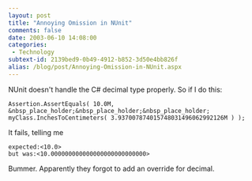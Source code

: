 ```yaml
---
layout: post
title: "Annoying Omission in NUnit"
comments: false
date: 2003-06-10 14:08:00
categories:
 - Technology
subtext-id: 2139bed9-0b49-4912-b852-3d50e4bb826f
alias: /blog/post/Annoying-Omission-in-NUnit.aspx
---
```



NUnit doesn't handle the C# decimal type properly. So if I do this:
    
    Assertion.AssertEquals( 10.0M,   
    &nbsp_place_holder;&nbsp_place_holder;&nbsp_place_holder; myClass.InchesToCentimeters( 3.937007874015748031496062992126M ) );

It fails, telling me
    
    expected:<10.0>  
    but was:<10.000000000000000000000000000>

Bummer. Apparently they forgot to add an override for decimal.

